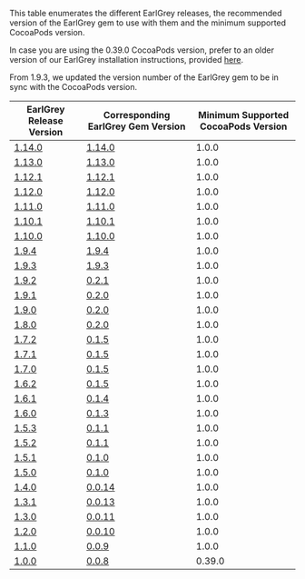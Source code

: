This table enumerates the different EarlGrey releases, the recommended version of the EarlGrey gem to use with them and the minimum supported CocoaPods version.

In case you are using the 0.39.0 CocoaPods version, prefer to an older version of our EarlGrey installation instructions, provided [here](https://github.com/google/EarlGrey/tree/c37b01dc8047ed02746f9dc67eec75816565aa48/docs/install-and-run.md#step-2-add-earlgrey-as-a-framework-dependency).

From 1.9.3, we updated the version number of the EarlGrey gem to be in sync with the CocoaPods version.


EarlGrey Release Version                                       | Corresponding EarlGrey Gem Version                            | Minimum Supported CocoaPods Version
---------------------------------------------------------------|---------------------------------------------------------------|---------------------------------------------------------------
[1.14.0](https://github.com/google/EarlGrey/releases/tag/1.14.0) | [1.14.0](https://rubygems.org/gems/earlgrey/versions/1.14.0)   | 1.0.0
[1.13.0](https://github.com/google/EarlGrey/releases/tag/1.13.0) | [1.13.0](https://rubygems.org/gems/earlgrey/versions/1.13.0)   | 1.0.0
[1.12.1](https://github.com/google/EarlGrey/releases/tag/1.12.1) | [1.12.1](https://rubygems.org/gems/earlgrey/versions/1.12.1)   | 1.0.0
[1.12.0](https://github.com/google/EarlGrey/releases/tag/1.12.0) | [1.12.0](https://rubygems.org/gems/earlgrey/versions/1.12.0)   | 1.0.0
[1.11.0](https://github.com/google/EarlGrey/releases/tag/1.11.0) | [1.11.0](https://rubygems.org/gems/earlgrey/versions/1.11.0)   | 1.0.0
[1.10.1](https://github.com/google/EarlGrey/releases/tag/1.10.1) | [1.10.1](https://rubygems.org/gems/earlgrey/versions/1.10.1)   | 1.0.0
[1.10.0](https://github.com/google/EarlGrey/releases/tag/1.10.0) | [1.10.0](https://rubygems.org/gems/earlgrey/versions/1.10.0)   | 1.0.0
[1.9.4](https://github.com/google/EarlGrey/releases/tag/1.9.4) | [1.9.4](https://rubygems.org/gems/earlgrey/versions/1.9.4)   | 1.0.0
[1.9.3](https://github.com/google/EarlGrey/releases/tag/1.9.3) | [1.9.3](https://rubygems.org/gems/earlgrey/versions/1.9.3)   | 1.0.0
[1.9.2](https://github.com/google/EarlGrey/releases/tag/1.9.2) | [0.2.1](https://rubygems.org/gems/earlgrey/versions/0.2.1)   | 1.0.0
[1.9.1](https://github.com/google/EarlGrey/releases/tag/1.9.1) | [0.2.0](https://rubygems.org/gems/earlgrey/versions/0.2.0)   | 1.0.0
[1.9.0](https://github.com/google/EarlGrey/releases/tag/1.9.0) | [0.2.0](https://rubygems.org/gems/earlgrey/versions/0.2.0)   | 1.0.0
[1.8.0](https://github.com/google/EarlGrey/releases/tag/1.8.0) | [0.2.0](https://rubygems.org/gems/earlgrey/versions/0.2.0)   | 1.0.0
[1.7.2](https://github.com/google/EarlGrey/releases/tag/1.7.2) | [0.1.5](https://rubygems.org/gems/earlgrey/versions/0.1.5)   | 1.0.0
[1.7.1](https://github.com/google/EarlGrey/releases/tag/1.7.1) | [0.1.5](https://rubygems.org/gems/earlgrey/versions/0.1.5)   | 1.0.0
[1.7.0](https://github.com/google/EarlGrey/releases/tag/1.7.0) | [0.1.5](https://rubygems.org/gems/earlgrey/versions/0.1.5)   | 1.0.0
[1.6.2](https://github.com/google/EarlGrey/releases/tag/1.6.2) | [0.1.5](https://rubygems.org/gems/earlgrey/versions/0.1.5)   | 1.0.0
[1.6.1](https://github.com/google/EarlGrey/releases/tag/1.6.1) | [0.1.4](https://rubygems.org/gems/earlgrey/versions/0.1.4)   | 1.0.0
[1.6.0](https://github.com/google/EarlGrey/releases/tag/1.6.0) | [0.1.3](https://rubygems.org/gems/earlgrey/versions/0.1.3)   | 1.0.0
[1.5.3](https://github.com/google/EarlGrey/releases/tag/1.5.3) | [0.1.1](https://rubygems.org/gems/earlgrey/versions/0.1.1)   | 1.0.0
[1.5.2](https://github.com/google/EarlGrey/releases/tag/1.5.2) | [0.1.1](https://rubygems.org/gems/earlgrey/versions/0.1.1)   | 1.0.0
[1.5.1](https://github.com/google/EarlGrey/releases/tag/1.5.1) | [0.1.0](https://rubygems.org/gems/earlgrey/versions/0.1.0)   | 1.0.0
[1.5.0](https://github.com/google/EarlGrey/releases/tag/1.5.0) | [0.1.0](https://rubygems.org/gems/earlgrey/versions/0.1.0)   | 1.0.0
[1.4.0](https://github.com/google/EarlGrey/releases/tag/1.4.0) | [0.0.14](https://rubygems.org/gems/earlgrey/versions/0.0.14) | 1.0.0
[1.3.1](https://github.com/google/EarlGrey/releases/tag/1.3.1) | [0.0.13](https://rubygems.org/gems/earlgrey/versions/0.0.13) | 1.0.0
[1.3.0](https://github.com/google/EarlGrey/releases/tag/1.3.0) | [0.0.11](https://rubygems.org/gems/earlgrey/versions/0.0.11) | 1.0.0
[1.2.0](https://github.com/google/EarlGrey/releases/tag/1.2.0) | [0.0.10](https://rubygems.org/gems/earlgrey/versions/0.0.10) | 1.0.0
[1.1.0](https://github.com/google/EarlGrey/releases/tag/1.1.0) | [0.0.9](https://rubygems.org/gems/earlgrey/versions/0.0.9)   | 1.0.0
[1.0.0](https://github.com/google/EarlGrey/releases/tag/1.0.0) | [0.0.8](https://rubygems.org/gems/earlgrey/versions/0.0.8)   | 0.39.0
